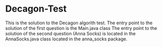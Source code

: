 # Decagon-Test
This is the solution to the Decagon algorith test. 
The entry point to the solution of the first question is the Main.java class
The entry point to the solution of the second question (Anna Socks) is located in the AnnaSocks.java class
located in the anna_socks package.
